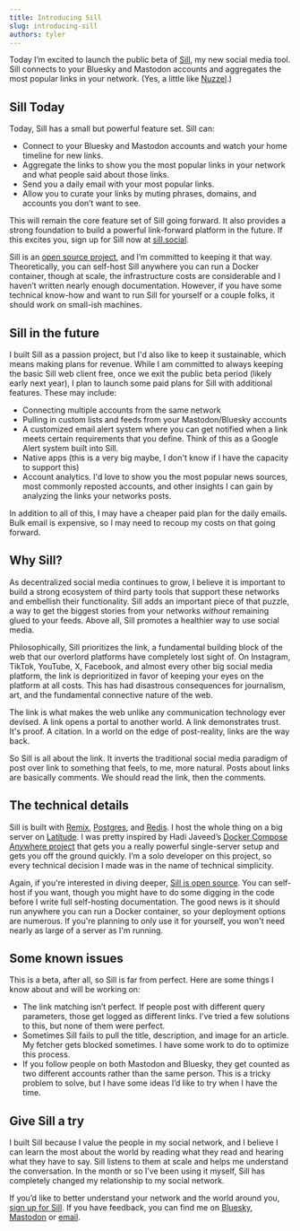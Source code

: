 ```yaml
---
title: Introducing Sill
slug: introducing-sill
authors: tyler
---
```


Today I’m excited to launch the public beta of [Sill](https://sill.social), my new social media tool. Sill connects to your Bluesky and Mastodon accounts and aggregates the most popular links in your network. (Yes, a little like [Nuzzel](https://daringfireball.net/linked/2021/05/05/nuzzel).)

<!-- truncate -->

## Sill Today

Today, Sill has a small but powerful feature set. Sill can:

- Connect to your Bluesky and Mastodon accounts and watch your home timeline for new links.
- Aggregate the links to show you the most popular links in your network and what people said about those links.
- Send you a daily email with your most popular links.
- Allow you to curate your links by muting phrases, domains, and accounts you don’t want to see.

This will remain the core feature set of Sill going forward. It also provides a strong foundation to build a powerful link-forward platform in the future. If this excites you, sign up for Sill now at [sill.social](https://sill.social).

Sill is an [open source project](https://github.com/TylerFisher/sill/), and I’m committed to keeping it that way. Theoretically, you can self-host Sill anywhere you can run a Docker container, though at scale, the infrastructure costs are considerable and I haven’t written nearly enough documentation. However, if you have some technical know-how and want to run Sill for yourself or a couple folks, it should work on small-ish machines.

## Sill in the future

I built Sill as a passion project, but I'd also like to keep it sustainable, which means making plans for revenue. While I am committed to always keeping the basic Sill web client free, once we exit the public beta period (likely early next year), I plan to launch some paid plans for Sill with additional features. These may include:

- Connecting multiple accounts from the same network
- Pulling in custom lists and feeds from your Mastodon/Bluesky accounts
- A customized email alert system where you can get notified when a link meets certain requirements that you define. Think of this as a Google Alert system built into Sill.
- Native apps (this is a very big maybe, I don't know if I have the capacity to support this)
- Account analytics. I'd love to show you the most popular news sources, most commonly reposted accounts, and other insights I can gain by analyzing the links your networks posts.

In addition to all of this, I may have a cheaper paid plan for the daily emails. Bulk email is expensive, so I may need to recoup my costs on that going forward.

## Why Sill?

As decentralized social media continues to grow, I believe it is important to build a strong ecosystem of third party tools that support these networks and embellish their functionality. Sill adds an important piece of that puzzle, a way to get the biggest stories from your networks *without* remaining glued to your feeds. Above all, Sill promotes a healthier way to use social media.

Philosophically, Sill prioritizes the link, a fundamental building block of the web that our overlord platforms have completely lost sight of. On Instagram, TikTok, YouTube, X, Facebook, and almost every other big social media platform, the link is deprioritized in favor of keeping your eyes on the platform at all costs. This has had disastrous consequences for journalism, art, and the fundamental connective nature of the web.

The link is what makes the web unlike any communication technology ever devised. A link opens a portal to another world. A link demonstrates trust. It's proof. A citation. In a world on the edge of post-reality, links are the way back.

So Sill is all about the link. It inverts the traditional social media paradigm of post over link to something that feels, to me, more natural. Posts about links are basically comments. We should read the link, then the comments.

## The technical details

Sill is built with [Remix](https://remix.run), [Postgres](https://www.postgresql.org), and [Redis](https://redis.io). I host the whole thing on a big server on [Latitude](https://www.latitude.sh). I was pretty inspired by Hadi Javeed’s [Docker Compose Anywhere project](https://www.hadijaveed.me/2024/09/08/does-your-startup-really-need-complex-cloud-infrastructure/) that gets you a really powerful single-server setup and gets you off the ground quickly. I’m a solo developer on this project, so every technical decision I made was in the name of technical simplicity.

Again, if you're interested in diving deeper, [Sill is open source](https://github.com/TylerFisher/sill/). You can self-host if you want, though you might have to do some digging in the code before I write full self-hosting documentation. The good news is it should run anywhere you can run a Docker container, so your deployment options are numerous. If you're planning to only use it for yourself, you won't need nearly as large of a server as I'm running.

## Some known issues

This is a beta, after all, so Sill is far from perfect. Here are some things I know about and will be working on:

- The link matching isn’t perfect. If people post with different query parameters, those get logged as different links. I’ve tried a few solutions to this, but none of them were perfect.
- Sometimes Sill fails to pull the title, description, and image for an article. My fetcher gets blocked sometimes. I have some work to do to optimize this process.
- If you follow people on both Mastodon and Bluesky, they get counted as two different accounts rather than the same person. This is a tricky problem to solve, but I have some ideas I’d like to try when I have the time.

## Give Sill a try

I built Sill because I value the people in my social network, and I believe I can learn the most about the world by reading what they read and hearing what they have to say. Sill listens to them at scale and helps me understand the conversation. In the month or so I’ve been using it myself, Sill has completely changed my relationship to my social network.

If you’d like to better understand your network and the world around you, [sign up for Sill](https://sill.social). If you have feedback, you can find me on [Bluesky](https://bsky.app/profile/tylerjfisher.com), [Mastodon](https://social.tylerjfisher.com/@tylrfishr) or [email](mailto:tyler@sill.social).